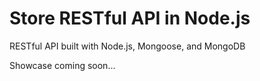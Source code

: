# Store RESTful API in Node.js

RESTful API built with Node.js, Mongoose, and MongoDB

Showcase coming soon...